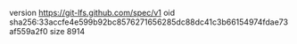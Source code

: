version https://git-lfs.github.com/spec/v1
oid sha256:33accfe4e599b92bc8576271656285dc88dc41c3b66154974fdae73af559a2f0
size 8914
